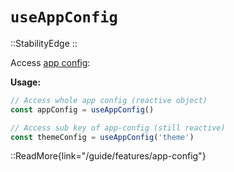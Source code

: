 # `useAppConfig`

::StabilityEdge
::

Access [app config](/guide/features/app-config):

**Usage:**

```js
// Access whole app config (reactive object)
const appConfig = useAppConfig()

// Access sub key of app-config (still reactive)
const themeConfig = useAppConfig('theme')
```

::ReadMore{link="/guide/features/app-config"}
